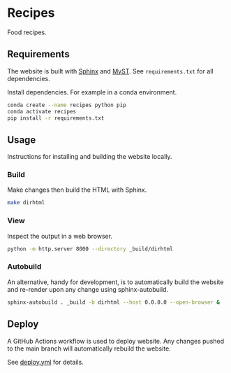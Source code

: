 # Recipes

Food recipes.

## Requirements

The website is built with [Sphinx](https://www.sphinx-doc.org/) and [MyST](https://myst-nb.readthedocs.io/). See `requirements.txt` for all dependencies.

Install dependencies. For example in a conda environment.

```bash
conda create --name recipes python pip
conda activate recipes
pip install -r requirements.txt
```

## Usage

Instructions for installing and building the website locally.

### Build

Make changes then build the HTML with Sphinx.

```bash
make dirhtml
```

### View

Inspect the output in a web browser.

```bash
python -m http.server 8000 --directory _build/dirhtml
```

### Autobuild

An alternative, handy for development, is to automatically build the website and re-render upon any change using sphinx-autobuild.

```bash
sphinx-autobuild . _build -b dirhtml --host 0.0.0.0 --open-browser &
```

## Deploy

A GitHub Actions workflow is used to deploy website. Any changes pushed to the main branch will automatically rebuild the website.

See [deploy.yml](.github/workflows/deploy.yml) for details.
